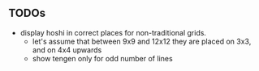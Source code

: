 


## TODOs
- display hoshi in correct places for non-traditional grids.
  - let's assume that between 9x9 and 12x12 they are placed on 3x3, and on 4x4 upwards
  - show tengen only for odd number of lines


